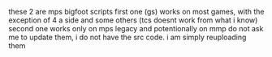 these 2 are mps bigfoot scripts
first one (gs) works on most games, with the exception of 4 a side and some others (tcs doesnt work from what i know)
second one works only on mps legacy and potentionally on mmp
do not ask me to update them, i do not have the src code. i am simply reuploading them
